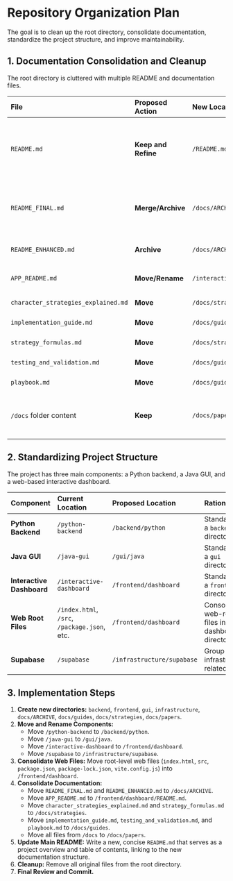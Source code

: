 # Repository Organization Plan

The goal is to clean up the root directory, consolidate documentation, standardize the project structure, and improve maintainability.

## 1. Documentation Consolidation and Cleanup

The root directory is cluttered with multiple README and documentation files.

| File | Proposed Action | New Location/Status | Rationale |
| :--- | :--- | :--- | :--- |
| `README.md` | **Keep and Refine** | `/README.md` | Standard entry point. Will be updated to be a high-level overview and a table of contents. |
| `README_FINAL.md` | **Merge/Archive** | `/docs/ARCHIVE/README_FINAL.md` | Likely the best content. Will be merged into the main `README.md` and then archived. |
| `README_ENHANCED.md` | **Archive** | `/docs/ARCHIVE/README_ENHANCED.md` | Archive for historical reference. |
| `APP_README.md` | **Move/Rename** | `/interactive-dashboard/README.md` | Specific to the dashboard application. |
| `character_strategies_explained.md` | **Move** | `/docs/strategies/character_strategies_explained.md` | Detailed documentation. |
| `implementation_guide.md` | **Move** | `/docs/guides/implementation_guide.md` | Detailed documentation. |
| `strategy_formulas.md` | **Move** | `/docs/strategies/strategy_formulas.md` | Detailed documentation. |
| `testing_and_validation.md` | **Move** | `/docs/guides/testing_and_validation.md` | Detailed documentation. |
| `playbook.md` | **Move** | `/docs/guides/playbook.md` | Detailed documentation. |
| `/docs` folder content | **Keep** | `/docs/papers/` | Rename to `papers` to better reflect the content (PDFs). |

## 2. Standardizing Project Structure

The project has three main components: a Python backend, a Java GUI, and a web-based interactive dashboard.

| Component | Current Location | Proposed Location | Rationale |
| :--- | :--- | :--- | :--- |
| **Python Backend** | `/python-backend` | `/backend/python` | Standardize to a `backend` directory. |
| **Java GUI** | `/java-gui` | `/gui/java` | Standardize to a `gui` directory. |
| **Interactive Dashboard** | `/interactive-dashboard` | `/frontend/dashboard` | Standardize to a `frontend` directory. |
| **Web Root Files** | `/index.html`, `/src`, `/package.json`, etc. | `/frontend/dashboard` | Consolidate all web-related files into the dashboard directory. |
| **Supabase** | `/supabase` | `/infrastructure/supabase` | Group infrastructure-related files. |

## 3. Implementation Steps

1.  **Create new directories:** `backend`, `frontend`, `gui`, `infrastructure`, `docs/ARCHIVE`, `docs/guides`, `docs/strategies`, `docs/papers`.
2.  **Move and Rename Components:**
    *   Move `/python-backend` to `/backend/python`.
    *   Move `/java-gui` to `/gui/java`.
    *   Move `/interactive-dashboard` to `/frontend/dashboard`.
    *   Move `/supabase` to `/infrastructure/supabase`.
3.  **Consolidate Web Files:** Move root-level web files (`index.html`, `src`, `package.json`, `package-lock.json`, `vite.config.js`) into `/frontend/dashboard`.
4.  **Consolidate Documentation:**
    *   Move `README_FINAL.md` and `README_ENHANCED.md` to `/docs/ARCHIVE`.
    *   Move `APP_README.md` to `/frontend/dashboard/README.md`.
    *   Move `character_strategies_explained.md` and `strategy_formulas.md` to `/docs/strategies`.
    *   Move `implementation_guide.md`, `testing_and_validation.md`, and `playbook.md` to `/docs/guides`.
    *   Move all files from `/docs` to `/docs/papers`.
5.  **Update Main README:** Write a new, concise `README.md` that serves as a project overview and table of contents, linking to the new documentation structure.
6.  **Cleanup:** Remove all original files from the root directory.
7.  **Final Review and Commit.**

